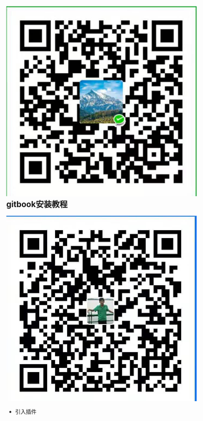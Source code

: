 ## ![WechatIMG5](gitbookstart.assets/WechatIMG5.jpeg)gitbook安装教程

![WechatIMG4](gitbookstart.assets/WechatIMG4.jpeg)

* 引入插件



